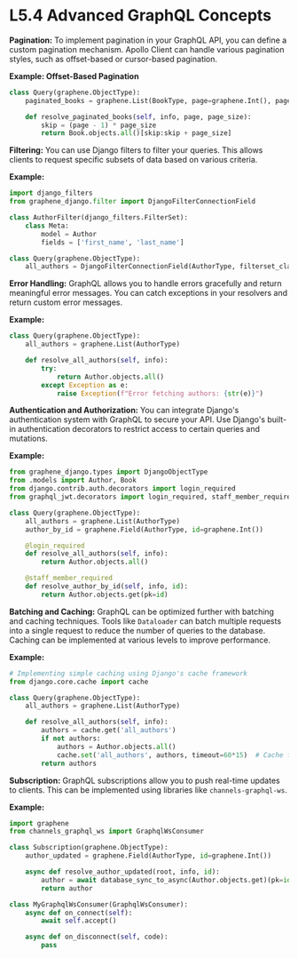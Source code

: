 # L5.4 Advanced GraphQL Concepts

**Pagination:**
To implement pagination in your GraphQL API, you can define a custom pagination mechanism. Apollo Client can handle various pagination styles, such as offset-based or cursor-based pagination.

**Example: Offset-Based Pagination**

```python
class Query(graphene.ObjectType):
    paginated_books = graphene.List(BookType, page=graphene.Int(), page_size=graphene.Int())

    def resolve_paginated_books(self, info, page, page_size):
        skip = (page - 1) * page_size
        return Book.objects.all()[skip:skip + page_size]
```

**Filtering:**
You can use Django filters to filter your queries. This allows clients to request specific subsets of data based on various criteria.

**Example:**

```python
import django_filters
from graphene_django.filter import DjangoFilterConnectionField

class AuthorFilter(django_filters.FilterSet):
    class Meta:
        model = Author
        fields = ['first_name', 'last_name']

class Query(graphene.ObjectType):
    all_authors = DjangoFilterConnectionField(AuthorType, filterset_class=AuthorFilter)
```

**Error Handling:**
GraphQL allows you to handle errors gracefully and return meaningful error messages. You can catch exceptions in your resolvers and return custom error messages.

**Example:**

```python
class Query(graphene.ObjectType):
    all_authors = graphene.List(AuthorType)

    def resolve_all_authors(self, info):
        try:
            return Author.objects.all()
        except Exception as e:
            raise Exception(f"Error fetching authors: {str(e)}")
```

**Authentication and Authorization:**
You can integrate Django's authentication system with GraphQL to secure your API. Use Django's built-in authentication decorators to restrict access to certain queries and mutations.

**Example:**

```python
from graphene_django.types import DjangoObjectType
from .models import Author, Book
from django.contrib.auth.decorators import login_required
from graphql_jwt.decorators import login_required, staff_member_required

class Query(graphene.ObjectType):
    all_authors = graphene.List(AuthorType)
    author_by_id = graphene.Field(AuthorType, id=graphene.Int())

    @login_required
    def resolve_all_authors(self, info):
        return Author.objects.all()

    @staff_member_required
    def resolve_author_by_id(self, info, id):
        return Author.objects.get(pk=id)
```

**Batching and Caching:**
GraphQL can be optimized further with batching and caching techniques. Tools like `Dataloader` can batch multiple requests into a single request to reduce the number of queries to the database. Caching can be implemented at various levels to improve performance.

**Example:**

```python
# Implementing simple caching using Django's cache framework
from django.core.cache import cache

class Query(graphene.ObjectType):
    all_authors = graphene.List(AuthorType)

    def resolve_all_authors(self, info):
        authors = cache.get('all_authors')
        if not authors:
            authors = Author.objects.all()
            cache.set('all_authors', authors, timeout=60*15)  # Cache for 15 minutes
        return authors
```

**Subscription:**
GraphQL subscriptions allow you to push real-time updates to clients. This can be implemented using libraries like `channels-graphql-ws`.

**Example:**

```python
import graphene
from channels_graphql_ws import GraphqlWsConsumer

class Subscription(graphene.ObjectType):
    author_updated = graphene.Field(AuthorType, id=graphene.Int())

    async def resolve_author_updated(root, info, id):
        author = await database_sync_to_async(Author.objects.get)(pk=id)
        return author

class MyGraphqlWsConsumer(GraphqlWsConsumer):
    async def on_connect(self):
        await self.accept()

    async def on_disconnect(self, code):
        pass
```